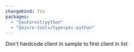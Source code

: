 ```yaml
---
changeKind: fix
packages:
  - "@autorest/python"
  - "@azure-tools/typespec-python"
---
```


Don't hardcode client in sample to first client in list